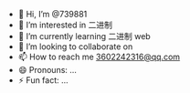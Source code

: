 - 👋 Hi, I’m @739881
- 👀 I’m interested in 二进制
- 🌱 I’m currently learning 二进制 web
- 💞️ I’m looking to collaborate on 
- 📫 How to reach me 3602242316@qq.com
- 😄 Pronouns: ...
- ⚡ Fun fact: ...

<!---
739881/739881 is a ✨ special ✨ repository because its `README.md` (this file) appears on your GitHub profile.
You can click the Preview link to take a look at your changes.
--->
